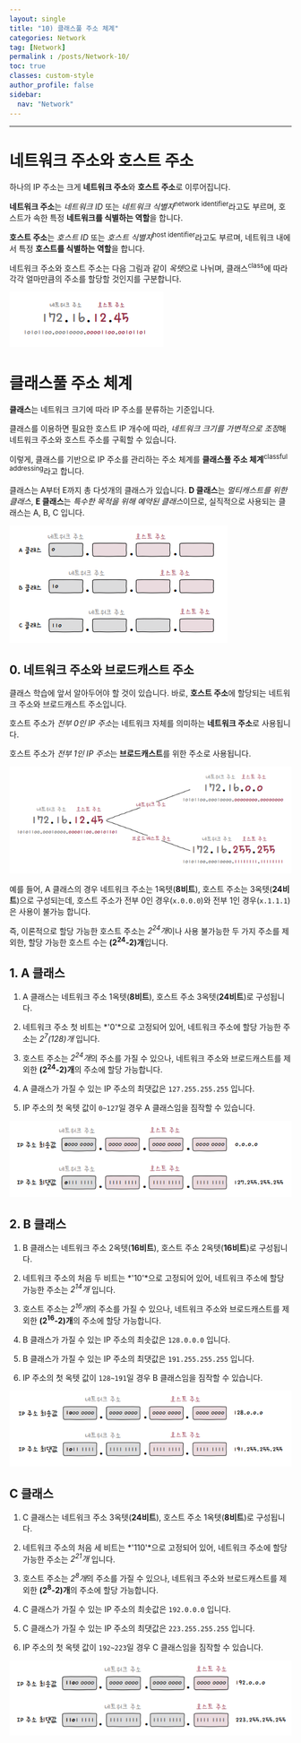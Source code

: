 ```yaml
---
layout: single
title: "10) 클래스풀 주소 체계"
categories: Network
tag: [Network]
permalink : /posts/Network-10/
toc: true
classes: custom-style
author_profile: false
sidebar:
  nav: "Network"
---
```


<hr>

# 네트워크 주소와 호스트 주소

하나의 IP 주소는 크게 **네트워크 주소**와 **호스트 주소**로 이루어집니다.

**네트워크 주소**는 *네트워크 ID* 또는 *네트워크 식별자*<sup>network identifier</sup>라고도 부르며, 호스트가 속한 특정 **네트워크를 식별하는 역할**을 합니다.

**호스트 주소**는 *호스트 ID* 또는 *호스트 식별자*<sup>host identifier</sup>라고도 부르며, 네트워크 내에서 특정 **호스트를 식별하는 역할**을 합니다.

네트워크 주소와 호스트 주소는 다음 그림과 같이 *옥텟*으로 나뉘며, 클래스<sup>class</sup>에 따라 각각 얼마만큼의 주소를 할당할 것인지를 구분합니다.

<p id="img_center">
  <img 
        src="../../assets/images/Network/10-01.PNG"
        alt="image"
        title="image"
  >
</p>

# 클래스풀 주소 체계

**클래스**는 네트워크 크기에 따라 IP 주소를 분류하는 기준입니다.  

클래스를 이용하면 필요한 호스트 IP 개수에 따라, *네트워크 크기를 가변적으로 조정*해 네트워크 주소와 호스트 주소를 구획할 수 있습니다.

이렇게, 클래스를 기반으로 IP 주소를 관리하는 주소 체계를 **클래스풀 주소 체계**<sup>classful addressing</sup>라고 합니다.

클래스는 A부터 E까지 총 다섯개의 클래스가 있습니다. **D 클래스**는 *멀티캐스트를 위한 클래스*, **E 클래스**는 *특수한 목적을 위해 예약된 클래스*이므로, 실직적으로 사용되는 클래스는 A, B, C 입니다.

<p id="img_center">
  <img 
        src="../../assets/images/Network/10-02.PNG"
        alt="image"
        title="image"
  >
</p>

## 0. 네트워크 주소와 브로드캐스트 주소

클래스 학습에 앞서 알아두어야 할 것이 있습니다. 바로, **호스트 주소**에 할당되는 네트워크 주소와 브로드캐스트 주소입니다.

호스트 주소가 *전부 0인 IP 주소*는 네트워크 자체를 의미하는 **네트워크 주소**로 사용됩니다.

호스트 주소가 *전부 1인 IP 주소*는 **브로드캐스트**를 위한 주소로 사용됩니다.

<p id="img_center">
  <img 
        src="../../assets/images/Network/10-03.PNG"
        alt="image"
        title="image"
  >
</p>

예를 들어, A 클래스의 경우 네트워크 주소는 1옥텟(**8비트**), 호스트 주소는 3옥텟(**24비트**)으로 구성되는데, 호스트 주소가 전부 0인 경우(`x.0.0.0`)와 전부 1인 경우(`x.1.1.1`)은 사용이 불가능 합니다. 

즉, 이론적으로 할당 가능한 호스트 주소는 *2<sup>24</sup>개*이나 사용 불가능한 두 가지 주소를 제외한, 할당 가능한 호스트 수는 **(2<sup>24</sup>-2)개**입니다.

## 1. A 클래스

1. A 클래스는 네트워크 주소 1옥텟(**8비트**), 호스트 주소 3옥텟(**24비트**)로 구성됩니다.

2. 네트워크 주소 첫 비트는 *'0'*으로 고정되어 있어, 네트워크 주소에 할당 가능한 주소는 *2<sup>7</sup>(128)개* 입니다.

3. 호스트 주소는 *2<sup>24</sup>개*의 주소를 가질 수 있으나, 네트워크 주소와 브로드캐스트를 제외한 **(2<sup>24</sup>-2)개**의 주소에 할당 가능합니다.

4. A 클래스가 가질 수 있는 IP 주소의 최댓값은 `127.255.255.255` 입니다.

5. IP 주소의 첫 옥텟 값이 `0~127`일 경우 A 클래스임을 짐작할 수 있습니다.

<p id="img_center">
  <img 
        src="../../assets/images/Network/10-04.PNG"
        alt="image"
        title="image"
  >
</p>

## 2. B 클래스

1. B 클래스는 네트워크 주소 2옥텟(**16비트**), 호스트 주소 2옥텟(**16비트**)로 구성됩니다.

2. 네트워크 주소의 처음 두 비트는 *'10'*으로 고정되어 있어, 네트워크 주소에 할당 가능한 주소는 *2<sup>14</sup>개* 입니다.

3. 호스트 주소는 *2<sup>16</sup>개*의 주소를 가질 수 있으나, 네트워크 주소와 브로드캐스트를 제외한 **(2<sup>16</sup>-2)개**의 주소에 할당 가능합니다.

4. B 클래스가 가질 수 있는 IP 주소의 최솟값은 `128.0.0.0` 입니다.

5. B 클래스가 가질 수 있는 IP 주소의 최댓값은 `191.255.255.255` 입니다.

6. IP 주소의 첫 옥텟 값이 `128~191`일 경우 B 클래스임을 짐작할 수 있습니다.

<p id="img_center">
  <img 
        src="../../assets/images/Network/10-05.PNG"
        alt="image"
        title="image"
  >
</p>

## C 클래스

1. C 클래스는 네트워크 주소 3옥텟(**24비트**), 호스트 주소 1옥텟(**8비트**)로 구성됩니다.

2. 네트워크 주소의 처음 세 비트는 *'110'*으로 고정되어 있어, 네트워크 주소에 할당 가능한 주소는 *2<sup>21</sup>개* 입니다.

3. 호스트 주소는 *2<sup>8</sup>개*의 주소를 가질 수 있으나, 네트워크 주소와 브로드캐스트를 제외한 **(2<sup>8</sup>-2)개**의 주소에 할당 가능합니다.

4. C 클래스가 가질 수 있는 IP 주소의 최솟값은 `192.0.0.0` 입니다.

5. C 클래스가 가질 수 있는 IP 주소의 최댓값은 `223.255.255.255` 입니다.

6. IP 주소의 첫 옥텟 값이 `192~223`일 경우 C 클래스임을 짐작할 수 있습니다.

<p id="img_center">
  <img 
        src="../../assets/images/Network/10-06.PNG"
        alt="image"
        title="image"
  >
</p>